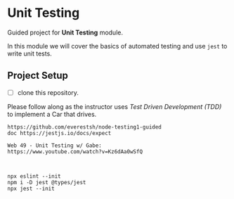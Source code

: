 # Unit Testing

Guided project for **Unit Testing** module.

In this module we will cover the basics of automated testing and use `jest` to write unit tests.

## Project Setup

- [ ] clone this repository.

Please follow along as the instructor uses _Test Driven Development (TDD)_ to implement a Car that drives.


```
https://github.com/everestsh/node-testing1-guided
doc https://jestjs.io/docs/expect

Web 49 - Unit Testing w/ Gabe:
https://www.youtube.com/watch?v=Kz6dAa0wSfQ



npx eslint --init
npm i -D jest @types/jest
npx jest --init

```